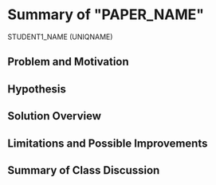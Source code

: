 # Summary of "PAPER_NAME"
STUDENT1\_NAME (UNIQNAME)

## Problem and Motivation


## Hypothesis


## Solution Overview


## Limitations and Possible Improvements


## Summary of Class Discussion
